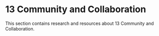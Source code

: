 # 13 Community and Collaboration

This section contains research and resources about 13 Community and Collaboration.